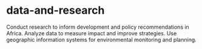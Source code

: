 # data-and-research
Conduct research to inform development and policy recommendations in Africa. Analyze data to measure impact and improve strategies. Use geographic information systems for environmental monitoring and planning.
